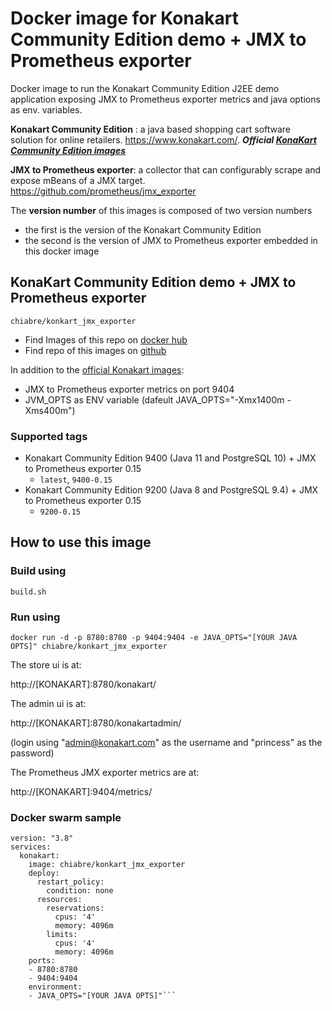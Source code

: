 # Docker image for Konakart Community Edition demo + JMX to Prometheus exporter

Docker image to run the Konakart Community Edition J2EE demo application exposing JMX to Prometheus exporter metrics and java options as env. variables.

**Konakart Community Edition** : a java based shopping cart software solution for online retailers. https://www.konakart.com/. ***Official [KonaKart Community Edition images](https://hub.docker.com/r/konakart)***

**JMX to Prometheus exporter**: a collector that can configurably scrape and expose mBeans of a JMX target. https://github.com/prometheus/jmx_exporter

The **version number** of this images is composed of two version numbers
  * the first is the version of the Konakart Community Edition 
  * the second is the version of JMX to Prometheus exporter embedded in this docker image

## KonaKart Community Edition demo + JMX to Prometheus exporter

`chiabre/konkart_jmx_exporter`

* Find Images of this repo on [docker hub](https://hub.docker.com/repository/docker/chiabre/konakart_jmx_exporter)
* Find repo of this images on [github](https://github.com/chiabre/konakart_jmx_exporter)

In addition to the [official Konakart images](https://hub.docker.com/r/konakart):
* JMX to Prometheus exporter metrics on port 9404
* JVM_OPTS as ENV variable (dafeult JAVA_OPTS="-Xmx1400m -Xms400m")

### Supported tags

* Konakart Community Edition 9400 (Java 11 and PostgreSQL 10) + JMX to Prometheus exporter 0.15
   * `latest`, `9400-0.15`
* Konakart Community Edition 9200 (Java 8 and PostgreSQL 9.4) + JMX to Prometheus exporter 0.15
   * `9200-0.15`


## How to use this image

### Build using

`build.sh`

### Run using

`docker run -d -p 8780:8780 -p 9404:9404 -e JAVA_OPTS="[YOUR JAVA OPTS]" chiabre/konkart_jmx_exporter`

The store ui is at:

http://[KONAKART]:8780/konakart/

The admin ui is at:

http://[KONAKART]:8780/konakartadmin/

(login using "admin@konakart.com" as the username and "princess" as the password)

The Prometheus JMX exporter metrics are at:

http://[KONAKART]:9404/metrics/

### Docker swarm sample

```dockercompose
version: "3.8"
services:
  konakart:
    image: chiabre/konkart_jmx_exporter
    deploy:
      restart_policy:
        condition: none
      resources:
        reservations:
          cpus: '4'
          memory: 4096m
        limits:
          cpus: '4'
          memory: 4096m
    ports:
    - 8780:8780
    - 9404:9404
    environment:
    - JAVA_OPTS="[YOUR JAVA OPTS]"```
